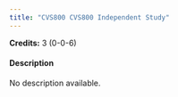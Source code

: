 ```yaml
---
title: "CVS800 CVS800 Independent Study"
---
```

**Credits:** 3 (0-0-6)

#### Description
No description available.